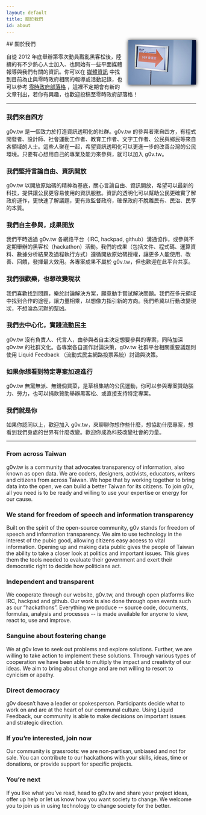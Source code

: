 ```yaml
---
layout: default
title: 關於我們
id: about
---
```


<img src="/imgs/about.png" style="float:right;margin-left:15px;box-shadow:0px 1px 9px">
## 關於我們

自從 2012 年底舉辦第零次動員戡亂黑客松後，陸續的有不少熱心人士加入、也開始有一些平面媒體報導與我們有關的資訊。你可以在 [媒體資訊](http://blog.g0v.tw/media) 中找到目前為止與零時政府相關的報導或活動記錄，也可以參考 [零時政府部落格](http://blog.g0v.tw) ，這裡不定期會有新的文章刊出，若你有興趣，也歡迎投稿至零時政府部落格！

<hr />

### 我們來自四方
g0v.tw 是一個致力於打造資訊透明化的社群。g0v.tw 的參與者來自四方，有程式開發者、設計師、社會運動工作者、教育工作者、文字工作者、公民與鄉民等來自各領域的人士。這些人聚在一起，希望資訊透明化可以更進一步的改善台灣的公民環境。只要有心想用自己的專業及能力來參與，就可以加入 g0v.tw。

### 我們堅持言論自由、資訊開放
g0v.tw 以開放原始碼的精神為基底，關心言論自由、資訊開放，希望可以最新的科技，提供讓公民更容易使用的資訊服務。資訊的透明化可以幫助公民更確實了解政府運作，更快速了解議題，更有效監督政府，確保政府不脫離民有、民治、民享的本質。

### 我們自主參與，成果開放
我們平時透過 g0v.tw 各網路平台（IRC, hackpad, github）溝通協作，或參與不定期舉辦的黑客松（hackathon）活動。我們的成果（包括文件、程式碼、運算資料、數據分析結果及過程執行方式）遵循開放原始碼授權，讓更多人能使用、改善、回饋，發揮最大效用。各專案成果不屬於 g0v.tw，但也歡迎在此平台共享。

### 我們很歡樂，也想改變現狀
我們喜歡找到問題，樂於討論解決方案，願意動手嘗試解決問題。我們在多元領域中找到合作的途徑，讓力量相乘，以想像力指引新的方向。我們希冀以行動改變現狀，不想淪為沉默的幫凶。

### 我們去中心化，實踐流動民主
g0v.tw 沒有負責人、代言人，由參與者自主決定想要參與的專案，同時加深 g0v.tw 的社群文化。各專案各自運作討論決策，g0v.tw 社群平台相關重要議題則使用 Liquid Feedback （流動式民主網路投票系統）討論與決策。

### 如果你想看到特定專案加速進行
g0v.tw 無黨無派、無錢倘買菜，是草根集結的公民運動，你可以參與專案贊助腦力、勞力，也可以捐款贊助舉辦黑客松、或直接支持特定專案。

### 我們就是你
如果你認同以上，歡迎加入 g0v.tw，來聊聊你想作些什麼，想協助什麼專案，想看到我們身處的世界有什麼改變。歡迎你成為科技改變社會的力量。

<hr />

### From across Taiwan
g0v.tw is a community that advocates transparency of information, also known as open data. We are coders, designers, activists, educators, writers and citizens from across Taiwan. We hope that by working together to bring data into the open, we can build a better Taiwan for its citizens. To join g0v, all you need is to be ready and willing to use your expertise or energy for our cause.

### We stand for freedom of speech and information transparency
Built on the spirit of the open-source community, g0v stands for freedom of speech and information transparency. We aim to use technology in the interest of the pubic good, allowing citizens easy access to vital information. Opening up and making data public gives the people of Taiwan the ability to take a closer look at politics and important issues. This gives them the tools needed to evaluate their government and exert their democratic right to decide how politicians act.

### Independent and transparent
We cooperate through our website, g0v.tw, and through open platforms like IRC, hackpad and github. Our work is also done through open events such as our “hackathons”. Everything we produce -- source code, documents, formulas, analysis and processes -- is made available for anyone to view, react to, use and improve.

### Sanguine about fostering change
We at g0v love to seek out problems and explore solutions. Further, we are willing to take action to implement these solutions. Through various types of cooperation we have been able to multiply the impact and creativity of our ideas. We aim to bring about change and are not willing to resort to cynicism or apathy.

### Direct democracy
g0v doesn’t have a leader or spokesperson. Participants decide what to work on and are at the heart of our communal culture. Using Liquid Feedback, our community is able to make decisions on important issues and strategic direction.

### If you’re interested, join now
Our community is grassroots: we are non-partisan, unbiased and not for sale. You can contribute to our hackathons with your skills, ideas, time or donations, or provide support for specific projects.

### You’re next
If you like what you’ve read, head to g0v.tw and share your project ideas, offer up help or let us know how you want society to change. We welcome you to join us in using technology to change society for the better.

